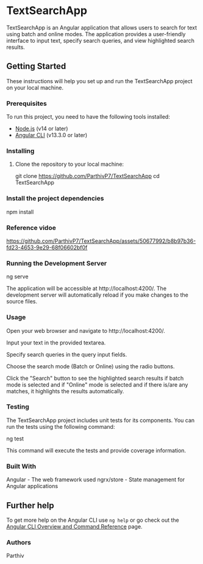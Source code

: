 # TextSearchApp

TextSearchApp is an Angular application that allows users to search for text using batch and online modes. The application provides a user-friendly interface to input text, specify search queries, and view highlighted search results.

## Getting Started

These instructions will help you set up and run the TextSearchApp project on your local machine.

### Prerequisites

To run this project, you need to have the following tools installed:

- [Node.js](https://nodejs.org/) (v14 or later)
- [Angular CLI](https://angular.io/cli) (v13.3.0 or later)

### Installing

1. Clone the repository to your local machine:

   git clone https://github.com/ParthivP7/TextSearchApp
   cd TextSearchApp

### Install the project dependencies

npm install

### Reference vidoe

https://github.com/ParthivP7/TextSearchApp/assets/50677992/b8b97b36-fd23-4653-9e29-68f06602bf0f

### Running the Development Server

ng serve

The application will be accessible at http://localhost:4200/. The development server will automatically reload if you make changes to the source files.


### Usage
Open your web browser and navigate to http://localhost:4200/.

Input your text in the provided textarea.

Specify search queries in the query input fields.

Choose the search mode (Batch or Online) using the radio buttons.

Click the "Search" button to see the highlighted search results if batch mode is selected and if "Online" mode is selected and if there is/are any matches, it highlights the results automatically.

### Testing

The TextSearchApp project includes unit tests for its components. You can run the tests using the following command:

ng test

This command will execute the tests and provide coverage information.


### Built With
Angular - The web framework used
ngrx/store - State management for Angular applications


## Further help

To get more help on the Angular CLI use `ng help` or go check out the [Angular CLI Overview and Command Reference](https://angular.io/cli) page.


### Authors

Parthiv
